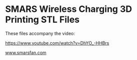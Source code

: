 # SMARS Wireless Charging 3D Printing STL Files
These files accompany the video:

https://www.youtube.com/watch?v=DhYO_-HHBrs

www.smarsfan.com

